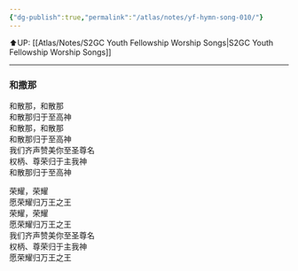 ```yaml
---
{"dg-publish":true,"permalink":"/atlas/notes/yf-hymn-song-010/"}
---
```


⬆️UP: [[Atlas/Notes/S2GC Youth Fellowship Worship Songs\|S2GC Youth Fellowship Worship Songs]]

---

### 和撒那

和散那，和散那  
和散那归于至高神  
和散那，和散那  
和散那归于至高神  
我们齐声赞美你至圣尊名  
权柄、尊荣归于主我神  
和散那归于至高神  
  
荣耀，荣耀  
愿荣耀归万王之王  
荣耀，荣耀  
愿荣耀归万王之王  
我们齐声赞美你至圣尊名  
权柄、尊荣归于主我神  
愿荣耀归万王之王